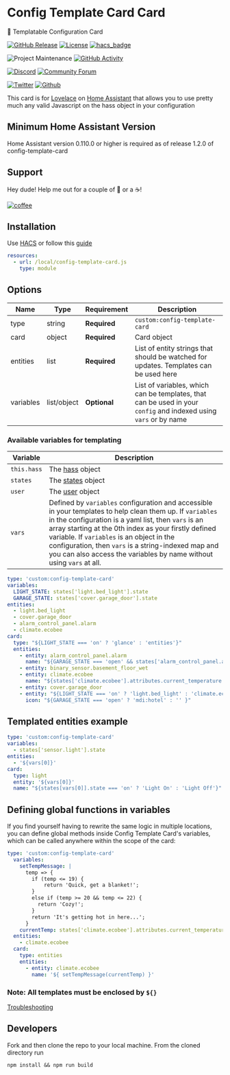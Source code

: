 # Config Template Card Card

📝 Templatable Configuration Card

[![GitHub Release][releases-shield]][releases]
[![License][license-shield]](LICENSE.md)
[![hacs_badge](https://img.shields.io/badge/HACS-Default-orange.svg?style=for-the-badge)](https://github.com/custom-components/hacs)

![Project Maintenance][maintenance-shield]
[![GitHub Activity][commits-shield]][commits]

[![Discord][discord-shield]][discord]
[![Community Forum][forum-shield]][forum]

[![Twitter][twitter]][twitter]
[![Github][github]][github]

This card is for [Lovelace](https://www.home-assistant.io/lovelace) on [Home Assistant](https://www.home-assistant.io/) that allows you to use pretty much any valid Javascript on the hass object in your configuration

## Minimum Home Assistant Version

Home Assistant version 0.110.0 or higher is required as of release 1.2.0 of config-template-card

## Support

Hey dude! Help me out for a couple of :beers: or a :coffee:!

[![coffee](https://www.buymeacoffee.com/assets/img/custom_images/black_img.png)](https://www.buymeacoffee.com/zJtVxUAgH)

## Installation

Use [HACS](https://hacs.xyz) or follow this [guide](https://github.com/thomasloven/hass-config/wiki/Lovelace-Plugins)

```yaml
resources:
  - url: /local/config-template-card.js
    type: module
```

## Options

| Name      | Type        | Requirement  | Description                                                                                                      |
| --------- | ----------- | ------------ | ---------------------------------------------------------------------------------------------------------------- |
| type      | string      | **Required** | `custom:config-template-card`                                                                                    |
| card      | object      | **Required** | Card object                                                                                                      |
| entities  | list        | **Required** | List of entity strings that should be watched for updates. Templates can be used here                            |
| variables | list/object | **Optional** | List of variables, which can be templates, that can be used in your `config` and indexed using `vars` or by name |

### Available variables for templating

| Variable    | Description                                                                                                                                                                                                                                                                                                                                                                                           |
| ----------- | ----------------------------------------------------------------------------------------------------------------------------------------------------------------------------------------------------------------------------------------------------------------------------------------------------------------------------------------------------------------------------------------------------- |
| `this.hass` | The [hass](https://developers.home-assistant.io/docs/frontend/data/) object                                                                                                                                                                                                                                                                                                                           |
| `states`    | The [states](https://developers.home-assistant.io/docs/frontend/data/#hassstates) object                                                                                                                                                                                                                                                                                                              |
| `user`      | The [user](https://developers.home-assistant.io/docs/frontend/data/#hassuser) object                                                                                                                                                                                                                                                                                                                  |
| `vars`      | Defined by `variables` configuration and accessible in your templates to help clean them up. If `variables` in the configuration is a yaml list, then `vars` is an array starting at the 0th index as your firstly defined variable. If `variables` is an object in the configuration, then `vars` is a string-indexed map and you can also access the variables by name without using `vars` at all. |

```yaml
type: 'custom:config-template-card'
variables:
  LIGHT_STATE: states['light.bed_light'].state
  GARAGE_STATE: states['cover.garage_door'].state
entities:
  - light.bed_light
  - cover.garage_door
  - alarm_control_panel.alarm
  - climate.ecobee
card:
  type: "${LIGHT_STATE === 'on' ? 'glance' : 'entities'}"
  entities:
    - entity: alarm_control_panel.alarm
      name: "${GARAGE_STATE === 'open' && states['alarm_control_panel.alarm'].state === 'armed_home' ? 'Close the garage!' : ''}"
    - entity: binary_sensor.basement_floor_wet
    - entity: climate.ecobee
      name: "${states['climate.ecobee'].attributes.current_temperature > 22 ? 'Cozy' : 'Too Hot/Cold'}"
    - entity: cover.garage_door
    - entity: "${LIGHT_STATE === 'on' ? 'light.bed_light' : 'climate.ecobee'}"
      icon: "${GARAGE_STATE === 'open' ? 'mdi:hotel' : '' }"
```

## Templated entities example

```yaml
type: 'custom:config-template-card'
variables:
  - states['sensor.light'].state
entities:
  - '${vars[0]}'
card:
  type: light
  entity: '${vars[0]}'
  name: "${states[vars[0]].state === 'on' ? 'Light On' : 'Light Off'}"
```

## Defining global functions in variables

If you find yourself having to rewrite the same logic in multiple locations, you can define global methods inside Config Template Card's variables, which can be called anywhere within the scope of the card:

```yaml
type: 'custom:config-template-card'
  variables:
    setTempMessage: |
      temp => {
        if (temp <= 19) {
            return 'Quick, get a blanket!';
        }
        else if (temp >= 20 && temp <= 22) {
          return 'Cozy!';
        }
        return 'It's getting hot in here...';
      }
    currentTemp: states['climate.ecobee'].attributes.current_temperature
  entities:
    - climate.ecobee
  card:
    type: entities
    entities:
      - entity: climate.ecobee
        name: '${ setTempMessage(currentTemp) }'
```

### Note: All templates must be enclosed by `${}`

[Troubleshooting](https://github.com/thomasloven/hass-config/wiki/Lovelace-Plugins)

## Developers

Fork and then clone the repo to your local machine. From the cloned directory run

`npm install && npm run build`

[commits-shield]: https://img.shields.io/github/commit-activity/y/custom-cards/config-template-card.svg?style=for-the-badge
[commits]: https://github.com/custom-cards/config-template-card/commits/master
[discord]: https://discord.gg/Qa5fW2R
[discord-shield]: https://img.shields.io/discord/330944238910963714.svg?style=for-the-badge
[forum-shield]: https://img.shields.io/badge/community-forum-brightgreen.svg?style=for-the-badge
[forum]: https://community.home-assistant.io/t/100-templatable-lovelace-configuration-card/105241
[license-shield]: https://img.shields.io/github/license/custom-cards/config-template-card.svg?style=for-the-badge
[maintenance-shield]: https://img.shields.io/badge/maintainer-Ian%20Richardson%20%40iantrich-blue.svg?style=for-the-badge
[releases-shield]: https://img.shields.io/github/release/custom-cards/config-template-card.svg?style=for-the-badge
[releases]: https://github.com/custom-cards/config-template-card/releases
[twitter]: https://img.shields.io/twitter/follow/iantrich.svg?style=social
[github]: https://img.shields.io/github/followers/iantrich.svg?style=social
